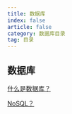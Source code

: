 ```yaml
---
title: 数据库
index: false
article: false
category: 数据库目录
tag: 目录
---
```


## 数据库

[什么是数据库？](database01.md)

[NoSQL？](database02.md)
